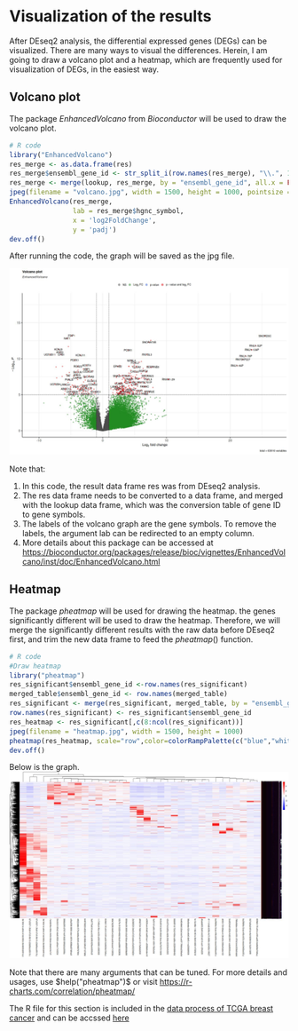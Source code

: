 # Visualization of the results

After DEseq2 analysis, the differential expressed genes (DEGs) can be visualized. There are many ways to visual the differences. Herein, I am going to draw a volcano plot and a heatmap, which are frequently used for visualization of DEGs, in the easiest way.

## Volcano plot
The package $EnhancedVolcano$ from $Bioconductor$ will be used to draw the volcano plot.
```r
# R code
library("EnhancedVolcano")
res_merge <- as.data.frame(res)
res_merge$ensembl_gene_id <- str_split_i(row.names(res_merge), "\\.", 1)
res_merge <- merge(lookup, res_merge, by = "ensembl_gene_id", all.x = FALSE, all.y = TRUE)
jpeg(filename = "volcano.jpg", width = 1500, height = 1000, pointsize = 20)
EnhancedVolcano(res_merge,
                lab = res_merge$hgnc_symbol,
                x = 'log2FoldChange',
                y = 'padj')
dev.off()
```
After running the code, the graph will be saved as the jpg file.

![Volcano plot](./volcano.jpg)

Note that: 
1. In this code, the result data frame res was from DEseq2 analysis. 
2. The res data frame needs to be converted to a data frame, and merged with the lookup data frame, which was the conversion table of gene ID to gene symbols.
3. The labels of the volcano graph are the gene symbols. To remove the labels, the argument lab can be redirected to an empty column.
4. More details about this package can be accessed at <https://bioconductor.org/packages/release/bioc/vignettes/EnhancedVolcano/inst/doc/EnhancedVolcano.html>

## Heatmap
The package $pheatmap$ will be used for drawing the heatmap.
the genes significantly different will be used to draw the heatmap. Therefore, we will merge the significantly different results with the raw data before DEseq2 first, and trim the new data frame to feed the $pheatmap()$ function.
```r
# R code
#Draw heatmap
library("pheatmap")
res_significant$ensembl_gene_id <-row.names(res_significant)
merged_table$ensembl_gene_id <- row.names(merged_table)
res_significant <- merge(res_significant, merged_table, by = "ensembl_gene_id", all.x = TRUE, all.y = FALSE)
row.names(res_significant) <- res_significant$ensembl_gene_id
res_heatmap <- res_significant[,c(8:ncol(res_significant))]
jpeg(filename = "heatmap.jpg", width = 1500, height = 1000)
pheatmap(res_heatmap, scale="row",color=colorRampPalette(c("blue","white","red"))(100))
dev.off()
```
Below is the graph.
![Heatmap](./heatmap.jpg)

Note that there are many arguments that can be tuned. For more details and usages, use $help("pheatmap")$ or visit <https://r-charts.com/correlation/pheatmap/>

The R file for this section is included in the [data process of TCGA breast cancer](../2_TCGA_Breast_Cancer/TCGA_Breast_Cancer.md) and can be accssed [here](../2_TCGA_Breast_Cancer/data_processing.r)